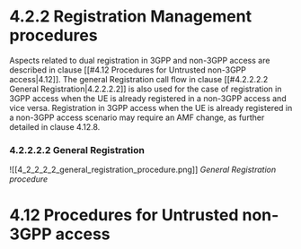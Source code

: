 # 4.2.2 Registration Management procedures
Aspects related to dual registration in 3GPP and non-3GPP access are described in clause [[#4.12 Procedures for Untrusted non-3GPP access|4.12]]. The general Registration call flow in clause [[#4.2.2.2.2 General Registration|4.2.2.2.2]] is also used for the case of registration in 3GPP access when the UE is already registered in a non-3GPP access and vice versa. Registration in 3GPP access when the UE is already registered in a non-3GPP access scenario may require an AMF change, as further detailed in clause 4.12.8.
### 4.2.2.2.2 General Registration
![[4_2_2_2_2_general_registration_procedure.png]]
*General Registration procedure*
# 4.12 Procedures for Untrusted non-3GPP access